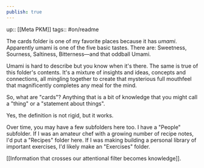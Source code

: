 ```yaml
---
publish: true
---
```

up:: [[Meta PKM]]
tags:: #on/readme 

The cards folder is one of my favorite places because it has *umami*. Apparently umami is one of the five basic tastes. There are: Sweetness, Sourness, Saltiness, Bitterness—and that oddball Umami.

Umami is hard to describe but you know when it's there. The same is true of this folder's contents. It's a mixture of insights and ideas, concepts and connections, all mingling together to create that mysterious full mouthfeel that magnificently completes any meal for the mind. 

So, what are "cards"? Anything that is a bit of knowledge that you might call a "thing" or a "statement about things". 

Yes, the definition is not rigid, but it works. 

Over time, you may have a few subfolders here too. I have a "People" subfolder. If I was an amateur chef with a growing number of recipe notes, I'd put a "Recipes" folder here. If I was making building a personal library of important exercises, I'd likely make an "Exercises" folder. 

[[Information that crosses our attentional filter becomes knowledge]].
